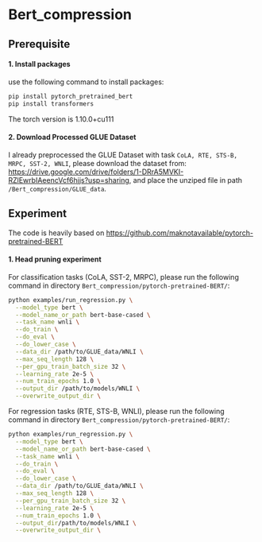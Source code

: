 # Bert_compression

## Prerequisite 

#### 1. Install packages
use the following command to install packages:
```sh
pip install pytorch_pretrained_bert
pip install transformers
```

The torch version is 1.10.0+cu111

#### 2. Download Processed GLUE Dataset 
I already preprocessed the GLUE Dataset with task `CoLA, RTE, STS-B, MRPC, SST-2, WNLI`, please download the dataset from: https://drive.google.com/drive/folders/1-DRrA5MVKI-RZlEwrbIAeencVcf6hjjs?usp=sharing, and place the unziped file in path `/Bert_compression/GLUE_data`.

## Experiment
The code is heavily based on https://github.com/maknotavailable/pytorch-pretrained-BERT
#### 1. Head pruning experiment
For classification tasks (CoLA, SST-2, MRPC), please run the following command in directory `Bert_compression/pytorch-pretrained-BERT/`:
```sh
python examples/run_regression.py \
  --model_type bert \
  --model_name_or_path bert-base-cased \
  --task_name wnli \
  --do_train \
  --do_eval \
  --do_lower_case \
  --data_dir /path/to/GLUE_data/WNLI \
  --max_seq_length 128 \
  --per_gpu_train_batch_size 32 \
  --learning_rate 2e-5 \
  --num_train_epochs 1.0 \
  --output_dir /path/to/models/WNLI \
  --overwrite_output_dir \
```

For regression tasks (RTE, STS-B, WNLI), please run the following command in directory `Bert_compression/pytorch-pretrained-BERT/`:
```sh
python examples/run_regression.py \
  --model_type bert \
  --model_name_or_path bert-base-cased \
  --task_name wnli \
  --do_train \
  --do_eval \
  --do_lower_case \
  --data_dir /path/to/GLUE_data/WNLI \
  --max_seq_length 128 \
  --per_gpu_train_batch_size 32 \
  --learning_rate 2e-5 \
  --num_train_epochs 1.0 \
  --output_dir/path/to/models/WNLI \
  --overwrite_output_dir \
  
  ```
